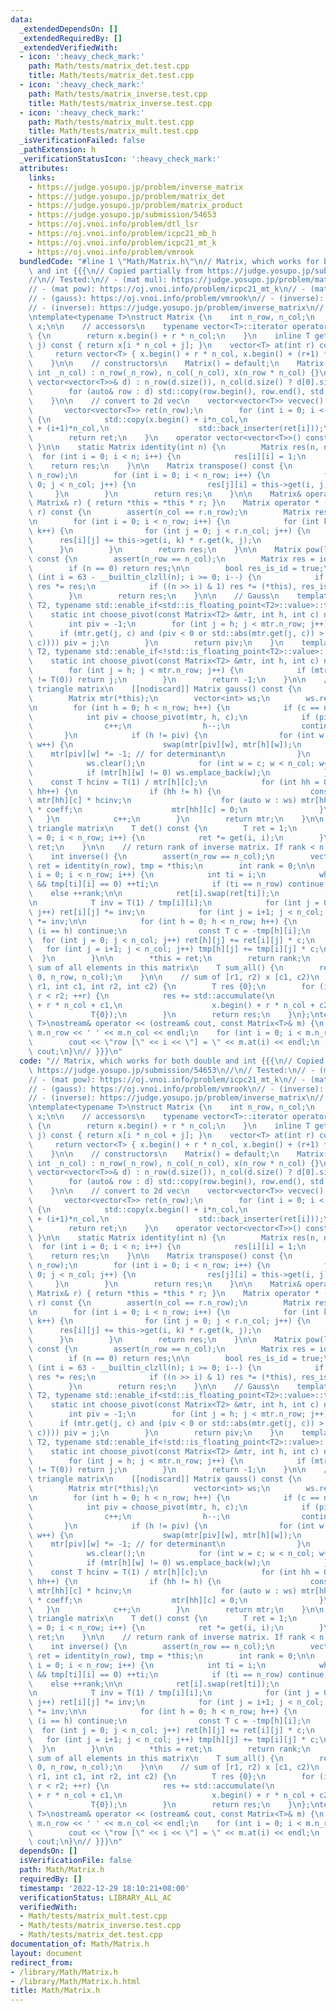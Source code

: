 ```yaml
---
data:
  _extendedDependsOn: []
  _extendedRequiredBy: []
  _extendedVerifiedWith:
  - icon: ':heavy_check_mark:'
    path: Math/tests/matrix_det.test.cpp
    title: Math/tests/matrix_det.test.cpp
  - icon: ':heavy_check_mark:'
    path: Math/tests/matrix_inverse.test.cpp
    title: Math/tests/matrix_inverse.test.cpp
  - icon: ':heavy_check_mark:'
    path: Math/tests/matrix_mult.test.cpp
    title: Math/tests/matrix_mult.test.cpp
  _isVerificationFailed: false
  _pathExtension: h
  _verificationStatusIcon: ':heavy_check_mark:'
  attributes:
    links:
    - https://judge.yosupo.jp/problem/inverse_matrix
    - https://judge.yosupo.jp/problem/matrix_det
    - https://judge.yosupo.jp/problem/matrix_product
    - https://judge.yosupo.jp/submission/54653
    - https://oj.vnoi.info/problem/dtl_lsr
    - https://oj.vnoi.info/problem/icpc21_mb_h
    - https://oj.vnoi.info/problem/icpc21_mt_k
    - https://oj.vnoi.info/problem/vmrook
  bundledCode: "#line 1 \"Math/Matrix.h\"\n// Matrix, which works for both double\
    \ and int {{{\n// Copied partially from https://judge.yosupo.jp/submission/54653\n\
    //\n// Tested:\n// - (mat mul): https://judge.yosupo.jp/problem/matrix_product\n\
    // - (mat pow): https://oj.vnoi.info/problem/icpc21_mt_k\n// - (mat pow): https://oj.vnoi.info/problem/icpc21_mb_h\n\
    // - (gauss): https://oj.vnoi.info/problem/vmrook\n// - (inverse): https://oj.vnoi.info/problem/dtl_lsr\n\
    // - (inverse): https://judge.yosupo.jp/problem/inverse_matrix\n// - (det): https://judge.yosupo.jp/problem/matrix_det\n\
    \ntemplate<typename T>\nstruct Matrix {\n    int n_row, n_col;\n    vector<T>\
    \ x;\n\n    // accessors\n    typename vector<T>::iterator operator [] (int r)\
    \ {\n        return x.begin() + r * n_col;\n    }\n    inline T get(int i, int\
    \ j) const { return x[i * n_col + j]; }\n    vector<T> at(int r) const {\n   \
    \     return vector<T> { x.begin() + r * n_col, x.begin() + (r+1) * n_col };\n\
    \    }\n\n    // constructors\n    Matrix() = default;\n    Matrix(int _n_row,\
    \ int _n_col) : n_row(_n_row), n_col(_n_col), x(n_row * n_col) {}\n    Matrix(const\
    \ vector<vector<T>>& d) : n_row(d.size()), n_col(d.size() ? d[0].size() : 0) {\n\
    \        for (auto& row : d) std::copy(row.begin(), row.end(), std::back_inserter(x));\n\
    \    }\n\n    // convert to 2d vec\n    vector<vector<T>> vecvec() const {\n \
    \       vector<vector<T>> ret(n_row);\n        for (int i = 0; i < n_row; i++)\
    \ {\n            std::copy(x.begin() + i*n_col,\n                    x.begin()\
    \ + (i+1)*n_col,\n                    std::back_inserter(ret[i]));\n        }\n\
    \        return ret;\n    }\n    operator vector<vector<T>>() const { return vecvec();\
    \ }\n\n    static Matrix identity(int n) {\n        Matrix res(n, n);\n      \
    \  for (int i = 0; i < n; i++) {\n            res[i][i] = 1;\n        }\n    \
    \    return res;\n    }\n\n    Matrix transpose() const {\n        Matrix res(n_col,\
    \ n_row);\n        for (int i = 0; i < n_row; i++) {\n            for (int j =\
    \ 0; j < n_col; j++) {\n                res[j][i] = this->get(i, j);\n       \
    \     }\n        }\n        return res;\n    }\n\n    Matrix& operator *= (const\
    \ Matrix& r) { return *this = *this * r; }\n    Matrix operator * (const Matrix&\
    \ r) const {\n        assert(n_col == r.n_row);\n        Matrix res(n_row, r.n_col);\n\
    \n        for (int i = 0; i < n_row; i++) {\n            for (int k = 0; k < n_col;\
    \ k++) {\n                for (int j = 0; j < r.n_col; j++) {\n              \
    \      res[i][j] += this->get(i, k) * r.get(k, j);\n                }\n      \
    \      }\n        }\n        return res;\n    }\n\n    Matrix pow(long long n)\
    \ const {\n        assert(n_row == n_col);\n        Matrix res = identity(n_row);\n\
    \        if (n == 0) return res;\n\n        bool res_is_id = true;\n        for\
    \ (int i = 63 - __builtin_clzll(n); i >= 0; i--) {\n            if (!res_is_id)\
    \ res *= res;\n            if ((n >> i) & 1) res *= (*this), res_is_id = false;\n\
    \        }\n        return res;\n    }\n\n    // Gauss\n    template <typename\
    \ T2, typename std::enable_if<std::is_floating_point<T2>::value>::type * = nullptr>\n\
    \    static int choose_pivot(const Matrix<T2> &mtr, int h, int c) noexcept {\n\
    \        int piv = -1;\n        for (int j = h; j < mtr.n_row; j++) {\n      \
    \      if (mtr.get(j, c) and (piv < 0 or std::abs(mtr.get(j, c)) > std::abs(mtr.get(piv,\
    \ c)))) piv = j;\n        }\n        return piv;\n    }\n    template <typename\
    \ T2, typename std::enable_if<!std::is_floating_point<T2>::value>::type * = nullptr>\n\
    \    static int choose_pivot(const Matrix<T2> &mtr, int h, int c) noexcept {\n\
    \        for (int j = h; j < mtr.n_row; j++) {\n            if (mtr.get(j, c)\
    \ != T(0)) return j;\n        }\n        return -1;\n    }\n\n    // return upper\
    \ triangle matrix\n    [[nodiscard]] Matrix gauss() const {\n        int c = 0;\n\
    \        Matrix mtr(*this);\n        vector<int> ws;\n        ws.reserve(n_col);\n\
    \n        for (int h = 0; h < n_row; h++) {\n            if (c == n_col) break;\n\
    \            int piv = choose_pivot(mtr, h, c);\n            if (piv == -1) {\n\
    \                c++;\n                h--;\n                continue;\n     \
    \       }\n            if (h != piv) {\n                for (int w = 0; w < n_col;\
    \ w++) {\n                    swap(mtr[piv][w], mtr[h][w]);\n                \
    \    mtr[piv][w] *= -1; // for determinant\n                }\n            }\n\
    \            ws.clear();\n            for (int w = c; w < n_col; w++) {\n    \
    \            if (mtr[h][w] != 0) ws.emplace_back(w);\n            }\n        \
    \    const T hcinv = T(1) / mtr[h][c];\n            for (int hh = 0; hh < n_row;\
    \ hh++) {\n                if (hh != h) {\n                    const T coeff =\
    \ mtr[hh][c] * hcinv;\n                    for (auto w : ws) mtr[hh][w] -= mtr[h][w]\
    \ * coeff;\n                    mtr[hh][c] = 0;\n                }\n         \
    \   }\n            c++;\n        }\n        return mtr;\n    }\n\n    // For upper\
    \ triangle matrix\n    T det() const {\n        T ret = 1;\n        for (int i\
    \ = 0; i < n_row; i++) {\n            ret *= get(i, i);\n        }\n        return\
    \ ret;\n    }\n\n    // return rank of inverse matrix. If rank < n -> not invertible\n\
    \    int inverse() {\n        assert(n_row == n_col);\n        vector<vector<T>>\
    \ ret = identity(n_row), tmp = *this;\n        int rank = 0;\n\n        for (int\
    \ i = 0; i < n_row; i++) {\n            int ti = i;\n            while (ti < n_row\
    \ && tmp[ti][i] == 0) ++ti;\n            if (ti == n_row) continue;\n        \
    \    else ++rank;\n\n            ret[i].swap(ret[ti]);\n            tmp[i].swap(tmp[ti]);\n\
    \n            T inv = T(1) / tmp[i][i];\n            for (int j = 0; j < n_col;\
    \ j++) ret[i][j] *= inv;\n            for (int j = i+1; j < n_col; j++) tmp[i][j]\
    \ *= inv;\n\n            for (int h = 0; h < n_row; h++) {\n                if\
    \ (i == h) continue;\n                const T c = -tmp[h][i];\n              \
    \  for (int j = 0; j < n_col; j++) ret[h][j] += ret[i][j] * c;\n             \
    \   for (int j = i+1; j < n_col; j++) tmp[h][j] += tmp[i][j] * c;\n          \
    \  }\n        }\n\n        *this = ret;\n        return rank;\n    }\n\n    //\
    \ sum of all elements in this matrix\n    T sum_all() {\n        return submatrix_sum(0,\
    \ 0, n_row, n_col);\n    }\n\n    // sum of [r1, r2) x [c1, c2)\n    T submatrix_sum(int\
    \ r1, int c1, int r2, int c2) {\n        T res {0};\n        for (int r = r1;\
    \ r < r2; ++r) {\n            res += std::accumulate(\n                    x.begin()\
    \ + r * n_col + c1,\n                    x.begin() + r * n_col + c2,\n       \
    \             T{0});\n        }\n        return res;\n    }\n};\ntemplate<typename\
    \ T>\nostream& operator << (ostream& cout, const Matrix<T>& m) {\n    cout <<\
    \ m.n_row << ' ' << m.n_col << endl;\n    for (int i = 0; i < m.n_row; ++i) {\n\
    \        cout << \"row [\" << i << \"] = \" << m.at(i) << endl;\n    }\n    return\
    \ cout;\n}\n// }}}\n"
  code: "// Matrix, which works for both double and int {{{\n// Copied partially from\
    \ https://judge.yosupo.jp/submission/54653\n//\n// Tested:\n// - (mat mul): https://judge.yosupo.jp/problem/matrix_product\n\
    // - (mat pow): https://oj.vnoi.info/problem/icpc21_mt_k\n// - (mat pow): https://oj.vnoi.info/problem/icpc21_mb_h\n\
    // - (gauss): https://oj.vnoi.info/problem/vmrook\n// - (inverse): https://oj.vnoi.info/problem/dtl_lsr\n\
    // - (inverse): https://judge.yosupo.jp/problem/inverse_matrix\n// - (det): https://judge.yosupo.jp/problem/matrix_det\n\
    \ntemplate<typename T>\nstruct Matrix {\n    int n_row, n_col;\n    vector<T>\
    \ x;\n\n    // accessors\n    typename vector<T>::iterator operator [] (int r)\
    \ {\n        return x.begin() + r * n_col;\n    }\n    inline T get(int i, int\
    \ j) const { return x[i * n_col + j]; }\n    vector<T> at(int r) const {\n   \
    \     return vector<T> { x.begin() + r * n_col, x.begin() + (r+1) * n_col };\n\
    \    }\n\n    // constructors\n    Matrix() = default;\n    Matrix(int _n_row,\
    \ int _n_col) : n_row(_n_row), n_col(_n_col), x(n_row * n_col) {}\n    Matrix(const\
    \ vector<vector<T>>& d) : n_row(d.size()), n_col(d.size() ? d[0].size() : 0) {\n\
    \        for (auto& row : d) std::copy(row.begin(), row.end(), std::back_inserter(x));\n\
    \    }\n\n    // convert to 2d vec\n    vector<vector<T>> vecvec() const {\n \
    \       vector<vector<T>> ret(n_row);\n        for (int i = 0; i < n_row; i++)\
    \ {\n            std::copy(x.begin() + i*n_col,\n                    x.begin()\
    \ + (i+1)*n_col,\n                    std::back_inserter(ret[i]));\n        }\n\
    \        return ret;\n    }\n    operator vector<vector<T>>() const { return vecvec();\
    \ }\n\n    static Matrix identity(int n) {\n        Matrix res(n, n);\n      \
    \  for (int i = 0; i < n; i++) {\n            res[i][i] = 1;\n        }\n    \
    \    return res;\n    }\n\n    Matrix transpose() const {\n        Matrix res(n_col,\
    \ n_row);\n        for (int i = 0; i < n_row; i++) {\n            for (int j =\
    \ 0; j < n_col; j++) {\n                res[j][i] = this->get(i, j);\n       \
    \     }\n        }\n        return res;\n    }\n\n    Matrix& operator *= (const\
    \ Matrix& r) { return *this = *this * r; }\n    Matrix operator * (const Matrix&\
    \ r) const {\n        assert(n_col == r.n_row);\n        Matrix res(n_row, r.n_col);\n\
    \n        for (int i = 0; i < n_row; i++) {\n            for (int k = 0; k < n_col;\
    \ k++) {\n                for (int j = 0; j < r.n_col; j++) {\n              \
    \      res[i][j] += this->get(i, k) * r.get(k, j);\n                }\n      \
    \      }\n        }\n        return res;\n    }\n\n    Matrix pow(long long n)\
    \ const {\n        assert(n_row == n_col);\n        Matrix res = identity(n_row);\n\
    \        if (n == 0) return res;\n\n        bool res_is_id = true;\n        for\
    \ (int i = 63 - __builtin_clzll(n); i >= 0; i--) {\n            if (!res_is_id)\
    \ res *= res;\n            if ((n >> i) & 1) res *= (*this), res_is_id = false;\n\
    \        }\n        return res;\n    }\n\n    // Gauss\n    template <typename\
    \ T2, typename std::enable_if<std::is_floating_point<T2>::value>::type * = nullptr>\n\
    \    static int choose_pivot(const Matrix<T2> &mtr, int h, int c) noexcept {\n\
    \        int piv = -1;\n        for (int j = h; j < mtr.n_row; j++) {\n      \
    \      if (mtr.get(j, c) and (piv < 0 or std::abs(mtr.get(j, c)) > std::abs(mtr.get(piv,\
    \ c)))) piv = j;\n        }\n        return piv;\n    }\n    template <typename\
    \ T2, typename std::enable_if<!std::is_floating_point<T2>::value>::type * = nullptr>\n\
    \    static int choose_pivot(const Matrix<T2> &mtr, int h, int c) noexcept {\n\
    \        for (int j = h; j < mtr.n_row; j++) {\n            if (mtr.get(j, c)\
    \ != T(0)) return j;\n        }\n        return -1;\n    }\n\n    // return upper\
    \ triangle matrix\n    [[nodiscard]] Matrix gauss() const {\n        int c = 0;\n\
    \        Matrix mtr(*this);\n        vector<int> ws;\n        ws.reserve(n_col);\n\
    \n        for (int h = 0; h < n_row; h++) {\n            if (c == n_col) break;\n\
    \            int piv = choose_pivot(mtr, h, c);\n            if (piv == -1) {\n\
    \                c++;\n                h--;\n                continue;\n     \
    \       }\n            if (h != piv) {\n                for (int w = 0; w < n_col;\
    \ w++) {\n                    swap(mtr[piv][w], mtr[h][w]);\n                \
    \    mtr[piv][w] *= -1; // for determinant\n                }\n            }\n\
    \            ws.clear();\n            for (int w = c; w < n_col; w++) {\n    \
    \            if (mtr[h][w] != 0) ws.emplace_back(w);\n            }\n        \
    \    const T hcinv = T(1) / mtr[h][c];\n            for (int hh = 0; hh < n_row;\
    \ hh++) {\n                if (hh != h) {\n                    const T coeff =\
    \ mtr[hh][c] * hcinv;\n                    for (auto w : ws) mtr[hh][w] -= mtr[h][w]\
    \ * coeff;\n                    mtr[hh][c] = 0;\n                }\n         \
    \   }\n            c++;\n        }\n        return mtr;\n    }\n\n    // For upper\
    \ triangle matrix\n    T det() const {\n        T ret = 1;\n        for (int i\
    \ = 0; i < n_row; i++) {\n            ret *= get(i, i);\n        }\n        return\
    \ ret;\n    }\n\n    // return rank of inverse matrix. If rank < n -> not invertible\n\
    \    int inverse() {\n        assert(n_row == n_col);\n        vector<vector<T>>\
    \ ret = identity(n_row), tmp = *this;\n        int rank = 0;\n\n        for (int\
    \ i = 0; i < n_row; i++) {\n            int ti = i;\n            while (ti < n_row\
    \ && tmp[ti][i] == 0) ++ti;\n            if (ti == n_row) continue;\n        \
    \    else ++rank;\n\n            ret[i].swap(ret[ti]);\n            tmp[i].swap(tmp[ti]);\n\
    \n            T inv = T(1) / tmp[i][i];\n            for (int j = 0; j < n_col;\
    \ j++) ret[i][j] *= inv;\n            for (int j = i+1; j < n_col; j++) tmp[i][j]\
    \ *= inv;\n\n            for (int h = 0; h < n_row; h++) {\n                if\
    \ (i == h) continue;\n                const T c = -tmp[h][i];\n              \
    \  for (int j = 0; j < n_col; j++) ret[h][j] += ret[i][j] * c;\n             \
    \   for (int j = i+1; j < n_col; j++) tmp[h][j] += tmp[i][j] * c;\n          \
    \  }\n        }\n\n        *this = ret;\n        return rank;\n    }\n\n    //\
    \ sum of all elements in this matrix\n    T sum_all() {\n        return submatrix_sum(0,\
    \ 0, n_row, n_col);\n    }\n\n    // sum of [r1, r2) x [c1, c2)\n    T submatrix_sum(int\
    \ r1, int c1, int r2, int c2) {\n        T res {0};\n        for (int r = r1;\
    \ r < r2; ++r) {\n            res += std::accumulate(\n                    x.begin()\
    \ + r * n_col + c1,\n                    x.begin() + r * n_col + c2,\n       \
    \             T{0});\n        }\n        return res;\n    }\n};\ntemplate<typename\
    \ T>\nostream& operator << (ostream& cout, const Matrix<T>& m) {\n    cout <<\
    \ m.n_row << ' ' << m.n_col << endl;\n    for (int i = 0; i < m.n_row; ++i) {\n\
    \        cout << \"row [\" << i << \"] = \" << m.at(i) << endl;\n    }\n    return\
    \ cout;\n}\n// }}}\n"
  dependsOn: []
  isVerificationFile: false
  path: Math/Matrix.h
  requiredBy: []
  timestamp: '2022-12-29 18:10:21+08:00'
  verificationStatus: LIBRARY_ALL_AC
  verifiedWith:
  - Math/tests/matrix_mult.test.cpp
  - Math/tests/matrix_inverse.test.cpp
  - Math/tests/matrix_det.test.cpp
documentation_of: Math/Matrix.h
layout: document
redirect_from:
- /library/Math/Matrix.h
- /library/Math/Matrix.h.html
title: Math/Matrix.h
---
```


